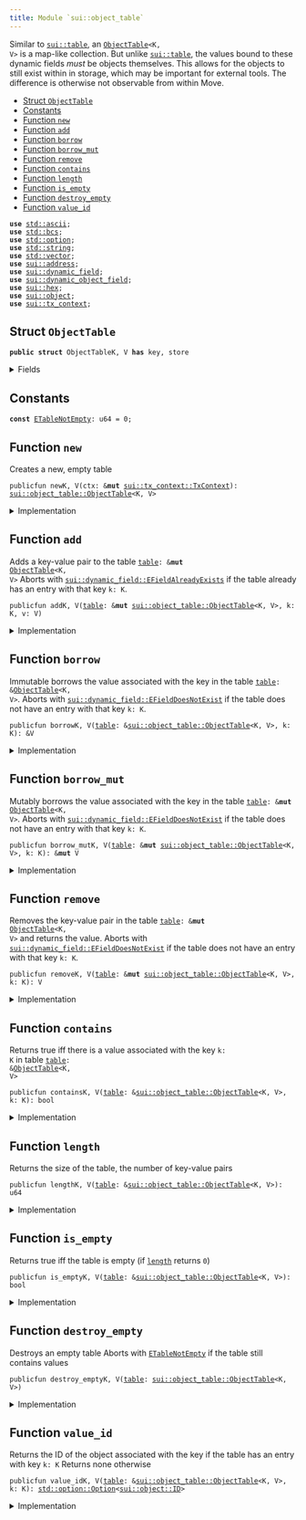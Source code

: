 ```yaml
---
title: Module `sui::object_table`
---
```


Similar to <code><a href="table.md#sui_table">sui::table</a></code>, an <code><a href="object_table.md#sui_object_table_ObjectTable">ObjectTable</a>&lt;K, V&gt;</code> is a map-like collection. But unlike
<code><a href="table.md#sui_table">sui::table</a></code>, the values bound to these dynamic fields _must_ be objects themselves. This allows
for the objects to still exist within in storage, which may be important for external tools.
The difference is otherwise not observable from within Move.


-  [Struct `ObjectTable`](#sui_object_table_ObjectTable)
-  [Constants](#@Constants_0)
-  [Function `new`](#sui_object_table_new)
-  [Function `add`](#sui_object_table_add)
-  [Function `borrow`](#sui_object_table_borrow)
-  [Function `borrow_mut`](#sui_object_table_borrow_mut)
-  [Function `remove`](#sui_object_table_remove)
-  [Function `contains`](#sui_object_table_contains)
-  [Function `length`](#sui_object_table_length)
-  [Function `is_empty`](#sui_object_table_is_empty)
-  [Function `destroy_empty`](#sui_object_table_destroy_empty)
-  [Function `value_id`](#sui_object_table_value_id)


<pre><code><b>use</b> <a href="../std/ascii.md#std_ascii">std::ascii</a>;
<b>use</b> <a href="../std/bcs.md#std_bcs">std::bcs</a>;
<b>use</b> <a href="../std/option.md#std_option">std::option</a>;
<b>use</b> <a href="../std/string.md#std_string">std::string</a>;
<b>use</b> <a href="../std/vector.md#std_vector">std::vector</a>;
<b>use</b> <a href="address.md#sui_address">sui::address</a>;
<b>use</b> <a href="dynamic_field.md#sui_dynamic_field">sui::dynamic_field</a>;
<b>use</b> <a href="dynamic_object_field.md#sui_dynamic_object_field">sui::dynamic_object_field</a>;
<b>use</b> <a href="hex.md#sui_hex">sui::hex</a>;
<b>use</b> <a href="object.md#sui_object">sui::object</a>;
<b>use</b> <a href="tx_context.md#sui_tx_context">sui::tx_context</a>;
</code></pre>



<a name="sui_object_table_ObjectTable"></a>

## Struct `ObjectTable`



<pre><code><b>public</b> <b>struct</b> ObjectTableK, V <b>has</b> key, store
</code></pre>



<details>
<summary>Fields</summary>


<dl>
<dt>
<code>id: <a href="object.md#sui_object_UID">sui::object::UID</a></code>
</dt>
<dd>
 the ID of this table
</dd>
<dt>
<code>size: u64</code>
</dt>
<dd>
 the number of key-value pairs in the table
</dd>
</dl>


</details>

<a name="@Constants_0"></a>

## Constants


<a name="sui_object_table_ETableNotEmpty"></a>



<pre><code><b>const</b> <a href="object_table.md#sui_object_table_ETableNotEmpty">ETableNotEmpty</a>: u64 = 0;
</code></pre>



<a name="sui_object_table_new"></a>

## Function `new`

Creates a new, empty table


<pre><code>publicfun newK, V(ctx: &<b>mut</b> <a href="tx_context.md#sui_tx_context_TxContext">sui::tx_context::TxContext</a>): <a href="object_table.md#sui_object_table_ObjectTable">sui::object_table::ObjectTable</a>&lt;K, V&gt;
</code></pre>



<details>
<summary>Implementation</summary>


<pre><code><b>public</b> <b>fun</b> <a href="object_table.md#sui_object_table_new">new</a>&lt;K: <b>copy</b> + drop + store, V: key + store&gt;(ctx: &<b>mut</b> TxContext): <a href="object_table.md#sui_object_table_ObjectTable">ObjectTable</a>&lt;K, V&gt; {
    <a href="object_table.md#sui_object_table_ObjectTable">ObjectTable</a> {
        id: <a href="object.md#sui_object_new">object::new</a>(ctx),
        size: 0,
    }
}
</code></pre>



</details>

<a name="sui_object_table_add"></a>

## Function `add`

Adds a key-value pair to the table <code><a href="table.md#sui_table">table</a>: &<b>mut</b> <a href="object_table.md#sui_object_table_ObjectTable">ObjectTable</a>&lt;K, V&gt;</code>
Aborts with <code><a href="dynamic_field.md#sui_dynamic_field_EFieldAlreadyExists">sui::dynamic_field::EFieldAlreadyExists</a></code> if the table already has an entry with
that key <code>k: K</code>.


<pre><code>publicfun addK, V(<a href="table.md#sui_table">table</a>: &<b>mut</b> <a href="object_table.md#sui_object_table_ObjectTable">sui::object_table::ObjectTable</a>&lt;K, V&gt;, k: K, v: V)
</code></pre>



<details>
<summary>Implementation</summary>


<pre><code><b>public</b> <b>fun</b> <a href="object_table.md#sui_object_table_add">add</a>&lt;K: <b>copy</b> + drop + store, V: key + store&gt;(<a href="table.md#sui_table">table</a>: &<b>mut</b> <a href="object_table.md#sui_object_table_ObjectTable">ObjectTable</a>&lt;K, V&gt;, k: K, v: V) {
    ofield::add(&<b>mut</b> <a href="table.md#sui_table">table</a>.id, k, v);
    <a href="table.md#sui_table">table</a>.size = <a href="table.md#sui_table">table</a>.size + 1;
}
</code></pre>



</details>

<a name="sui_object_table_borrow"></a>

## Function `borrow`

Immutable borrows the value associated with the key in the table <code><a href="table.md#sui_table">table</a>: &<a href="object_table.md#sui_object_table_ObjectTable">ObjectTable</a>&lt;K, V&gt;</code>.
Aborts with <code><a href="dynamic_field.md#sui_dynamic_field_EFieldDoesNotExist">sui::dynamic_field::EFieldDoesNotExist</a></code> if the table does not have an entry with
that key <code>k: K</code>.


<pre><code>publicfun borrowK, V(<a href="table.md#sui_table">table</a>: &<a href="object_table.md#sui_object_table_ObjectTable">sui::object_table::ObjectTable</a>&lt;K, V&gt;, k: K): &V
</code></pre>



<details>
<summary>Implementation</summary>


<pre><code><b>public</b> <b>fun</b> <a href="borrow.md#sui_borrow">borrow</a>&lt;K: <b>copy</b> + drop + store, V: key + store&gt;(<a href="table.md#sui_table">table</a>: &<a href="object_table.md#sui_object_table_ObjectTable">ObjectTable</a>&lt;K, V&gt;, k: K): &V {
    ofield::borrow(&<a href="table.md#sui_table">table</a>.id, k)
}
</code></pre>



</details>

<a name="sui_object_table_borrow_mut"></a>

## Function `borrow_mut`

Mutably borrows the value associated with the key in the table <code><a href="table.md#sui_table">table</a>: &<b>mut</b> <a href="object_table.md#sui_object_table_ObjectTable">ObjectTable</a>&lt;K, V&gt;</code>.
Aborts with <code><a href="dynamic_field.md#sui_dynamic_field_EFieldDoesNotExist">sui::dynamic_field::EFieldDoesNotExist</a></code> if the table does not have an entry with
that key <code>k: K</code>.


<pre><code>publicfun borrow_mutK, V(<a href="table.md#sui_table">table</a>: &<b>mut</b> <a href="object_table.md#sui_object_table_ObjectTable">sui::object_table::ObjectTable</a>&lt;K, V&gt;, k: K): &<b>mut</b> V
</code></pre>



<details>
<summary>Implementation</summary>


<pre><code><b>public</b> <b>fun</b> <a href="object_table.md#sui_object_table_borrow_mut">borrow_mut</a>&lt;K: <b>copy</b> + drop + store, V: key + store&gt;(
    <a href="table.md#sui_table">table</a>: &<b>mut</b> <a href="object_table.md#sui_object_table_ObjectTable">ObjectTable</a>&lt;K, V&gt;,
    k: K,
): &<b>mut</b> V {
    ofield::borrow_mut(&<b>mut</b> <a href="table.md#sui_table">table</a>.id, k)
}
</code></pre>



</details>

<a name="sui_object_table_remove"></a>

## Function `remove`

Removes the key-value pair in the table <code><a href="table.md#sui_table">table</a>: &<b>mut</b> <a href="object_table.md#sui_object_table_ObjectTable">ObjectTable</a>&lt;K, V&gt;</code> and returns the value.
Aborts with <code><a href="dynamic_field.md#sui_dynamic_field_EFieldDoesNotExist">sui::dynamic_field::EFieldDoesNotExist</a></code> if the table does not have an entry with
that key <code>k: K</code>.


<pre><code>publicfun removeK, V(<a href="table.md#sui_table">table</a>: &<b>mut</b> <a href="object_table.md#sui_object_table_ObjectTable">sui::object_table::ObjectTable</a>&lt;K, V&gt;, k: K): V
</code></pre>



<details>
<summary>Implementation</summary>


<pre><code><b>public</b> <b>fun</b> <a href="object_table.md#sui_object_table_remove">remove</a>&lt;K: <b>copy</b> + drop + store, V: key + store&gt;(<a href="table.md#sui_table">table</a>: &<b>mut</b> <a href="object_table.md#sui_object_table_ObjectTable">ObjectTable</a>&lt;K, V&gt;, k: K): V {
    <b>let</b> v = ofield::remove(&<b>mut</b> <a href="table.md#sui_table">table</a>.id, k);
    <a href="table.md#sui_table">table</a>.size = <a href="table.md#sui_table">table</a>.size - 1;
    v
}
</code></pre>



</details>

<a name="sui_object_table_contains"></a>

## Function `contains`

Returns true iff there is a value associated with the key <code>k: K</code> in table
<code><a href="table.md#sui_table">table</a>: &<a href="object_table.md#sui_object_table_ObjectTable">ObjectTable</a>&lt;K, V&gt;</code>


<pre><code>publicfun containsK, V(<a href="table.md#sui_table">table</a>: &<a href="object_table.md#sui_object_table_ObjectTable">sui::object_table::ObjectTable</a>&lt;K, V&gt;, k: K): bool
</code></pre>



<details>
<summary>Implementation</summary>


<pre><code><b>public</b> <b>fun</b> <a href="object_table.md#sui_object_table_contains">contains</a>&lt;K: <b>copy</b> + drop + store, V: key + store&gt;(<a href="table.md#sui_table">table</a>: &<a href="object_table.md#sui_object_table_ObjectTable">ObjectTable</a>&lt;K, V&gt;, k: K): bool {
    ofield::exists_&lt;K&gt;(&<a href="table.md#sui_table">table</a>.id, k)
}
</code></pre>



</details>

<a name="sui_object_table_length"></a>

## Function `length`

Returns the size of the table, the number of key-value pairs


<pre><code>publicfun lengthK, V(<a href="table.md#sui_table">table</a>: &<a href="object_table.md#sui_object_table_ObjectTable">sui::object_table::ObjectTable</a>&lt;K, V&gt;): u64
</code></pre>



<details>
<summary>Implementation</summary>


<pre><code><b>public</b> <b>fun</b> <a href="object_table.md#sui_object_table_length">length</a>&lt;K: <b>copy</b> + drop + store, V: key + store&gt;(<a href="table.md#sui_table">table</a>: &<a href="object_table.md#sui_object_table_ObjectTable">ObjectTable</a>&lt;K, V&gt;): u64 {
    <a href="table.md#sui_table">table</a>.size
}
</code></pre>



</details>

<a name="sui_object_table_is_empty"></a>

## Function `is_empty`

Returns true iff the table is empty (if <code><a href="object_table.md#sui_object_table_length">length</a></code> returns <code>0</code>)


<pre><code>publicfun is_emptyK, V(<a href="table.md#sui_table">table</a>: &<a href="object_table.md#sui_object_table_ObjectTable">sui::object_table::ObjectTable</a>&lt;K, V&gt;): bool
</code></pre>



<details>
<summary>Implementation</summary>


<pre><code><b>public</b> <b>fun</b> <a href="object_table.md#sui_object_table_is_empty">is_empty</a>&lt;K: <b>copy</b> + drop + store, V: key + store&gt;(<a href="table.md#sui_table">table</a>: &<a href="object_table.md#sui_object_table_ObjectTable">ObjectTable</a>&lt;K, V&gt;): bool {
    <a href="table.md#sui_table">table</a>.size == 0
}
</code></pre>



</details>

<a name="sui_object_table_destroy_empty"></a>

## Function `destroy_empty`

Destroys an empty table
Aborts with <code><a href="object_table.md#sui_object_table_ETableNotEmpty">ETableNotEmpty</a></code> if the table still contains values


<pre><code>publicfun destroy_emptyK, V(<a href="table.md#sui_table">table</a>: <a href="object_table.md#sui_object_table_ObjectTable">sui::object_table::ObjectTable</a>&lt;K, V&gt;)
</code></pre>



<details>
<summary>Implementation</summary>


<pre><code><b>public</b> <b>fun</b> <a href="object_table.md#sui_object_table_destroy_empty">destroy_empty</a>&lt;K: <b>copy</b> + drop + store, V: key + store&gt;(<a href="table.md#sui_table">table</a>: <a href="object_table.md#sui_object_table_ObjectTable">ObjectTable</a>&lt;K, V&gt;) {
    <b>let</b> <a href="object_table.md#sui_object_table_ObjectTable">ObjectTable</a> { id, size } = <a href="table.md#sui_table">table</a>;
    <b>assert</b>!(size == 0, <a href="object_table.md#sui_object_table_ETableNotEmpty">ETableNotEmpty</a>);
    id.delete()
}
</code></pre>



</details>

<a name="sui_object_table_value_id"></a>

## Function `value_id`

Returns the ID of the object associated with the key if the table has an entry with key <code>k: K</code>
Returns none otherwise


<pre><code>publicfun value_idK, V(<a href="table.md#sui_table">table</a>: &<a href="object_table.md#sui_object_table_ObjectTable">sui::object_table::ObjectTable</a>&lt;K, V&gt;, k: K): <a href="../std/option.md#std_option_Option">std::option::Option</a>&lt;<a href="object.md#sui_object_ID">sui::object::ID</a>&gt;
</code></pre>



<details>
<summary>Implementation</summary>


<pre><code><b>public</b> <b>fun</b> <a href="object_table.md#sui_object_table_value_id">value_id</a>&lt;K: <b>copy</b> + drop + store, V: key + store&gt;(
    <a href="table.md#sui_table">table</a>: &<a href="object_table.md#sui_object_table_ObjectTable">ObjectTable</a>&lt;K, V&gt;,
    k: K,
): Option&lt;ID&gt; {
    ofield::id(&<a href="table.md#sui_table">table</a>.id, k)
}
</code></pre>



</details>
